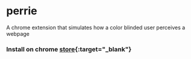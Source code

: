 # perrie
A chrome extension that simulates how a color blinded user perceives a webpage

### Install on chrome [store](https://chrome.google.com/webstore/detail/perrie/bbljdhdfcfhgglighkepegdckfikppgm){:target="_blank"}
